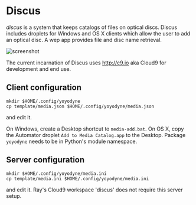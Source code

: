 # Discus

*discus* is a system that keeps catalogs of files on optical discs.
Discus includes droplets for Windows and OS X clients
which allow the user to add an optical disc.
A wep app provides file and disc name retrieval.

![screenshot](http://discus-rhaleblian.c9users.io/README.png "Screen Shot")

The current incarnation of Discus uses http://c9.io
aka Cloud9 for development and end use.

## Client configuration

    mkdir $HOME/.config/yoyodyne
    cp template/media.json $HOME/.config/yoyodyne/media.json

and edit it.

On Windows, create a Desktop shortcut to `media-add.bat`. 
On OS X, copy the Automator droplet `Add to Media Catalog.app`
to the Desktop. Package `yoyodyne` needs to be in Python's
module namespace.

## Server configuration

    mkdir $HOME/.config/yoyodyne/media.ini
    cp template/media.ini $HOME/.config/yoyodyne/media.ini

and edit it.
Ray's Cloud9 workspace 'discus' does not
require this server setup.
